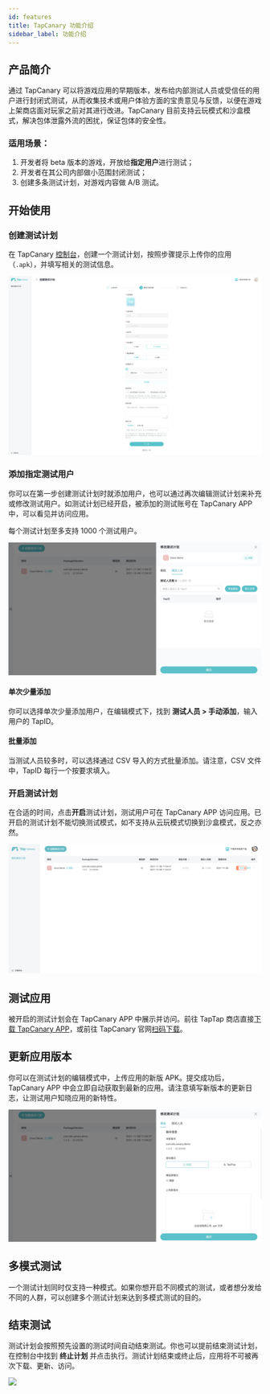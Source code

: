 ```yaml
---
id: features
title: TapCanary 功能介绍
sidebar_label: 功能介绍
---
```


## 产品简介

通过 TapCanary 可以将游戏应用的早期版本，发布给内部测试人员或受信任的用户进行封闭式测试，从而收集技术或用户体验方面的宝贵意见与反馈，以便在游戏上架商店面对玩家之前对其进行改进。TapCanary 目前支持云玩模式和沙盒模式，解决包体泄露外流的困扰，保证包体的安全性。

### 适用场景：

1. 开发者将 beta 版本的游戏，开放给**指定用户**进行测试；
2. 开发者在其公司内部做小范围封闭测试；
3. 创建多条测试计划，对游戏内容做 A/B 测试。

## 开始使用

### 创建测试计划

在 TapCanary [控制台](https://canary.developer.taptap.com/dashboard/plan-list)，创建一个测试计划，按照步骤提示上传你的应用（`.apk`），并填写相关的测试信息。

![](/img/canary/create-plan.png)

### 添加指定测试用户

你可以在第一步创建测试计划时就添加用户，也可以通过再次编辑测试计划来补充或修改测试用户。如测试计划已经开启，被添加的测试账号在 TapCanary APP 中，可以看见并访问应用。

每个测试计划至多支持 1000 个测试用户。

![](/img/canary/manage-participants.jpg)

#### 单次少量添加

你可以选择单次少量添加用户，在编辑模式下，找到 **测试人员 > 手动添加**，输入用户的 TapID。

#### 批量添加

当测试人员较多时，可以选择通过 CSV 导入的方式批量添加。请注意，CSV 文件中，TapID 每行一个按要求填入。

### 开启测试计划

在合适的时间，点击**开启**测试计划，测试用户可在 TapCanary APP 访问应用。已开启的测试计划不能切换测试模式，如不支持从云玩模式切换到沙盒模式，反之亦然。

![](/img/canary/start.png)

## 测试应用

被开启的测试计划会在 TapCanary APP 中展示并访问。前往 TapTap 商店直接[下载 TapCanary APP](https://www.taptap.com/app/222711)，或前往 TapCanary 官网[扫码下载](https://canary.developer.taptap.com/)。

## 更新应用版本

你可以在测试计划的编辑模式中，上传应用的新版 APK。提交成功后，TapCanary APP 中会立即自动获取到最新的应用。请注意填写新版本的更新日志，让测试用户知晓应用的新特性。

![](/img/canary/edit-plan.jpg)

## 多模式测试

一个测试计划同时仅支持一种模式。如果你想开启不同模式的测试，或者想分发给不同的人群，可以创建多个测试计划来达到多模式测试的目的。

## 结束测试

测试计划会按照预先设置的测试时间自动结束测试。你也可以提前结束测试计划，在控制台中找到 **终止计划** 并点击执行。测试计划结束或终止后，应用将不可被再次下载、更新、访问。

![](/img/canary/end.jpg)
